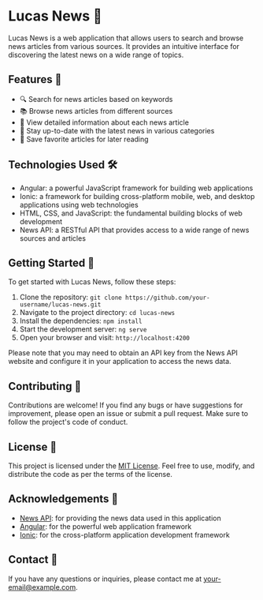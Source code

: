 # Lucas News 📰

Lucas News is a web application that allows users to search and browse news articles from various sources. It provides an intuitive interface for discovering the latest news on a wide range of topics.

## Features 🚀

- 🔍 Search for news articles based on keywords
- 📚 Browse news articles from different sources
- 📰 View detailed information about each news article
- 📅 Stay up-to-date with the latest news in various categories
- 💾 Save favorite articles for later reading

## Technologies Used 🛠️

- Angular: a powerful JavaScript framework for building web applications
- Ionic: a framework for building cross-platform mobile, web, and desktop applications using web technologies
- HTML, CSS, and JavaScript: the fundamental building blocks of web development
- News API: a RESTful API that provides access to a wide range of news sources and articles

## Getting Started 🏁

To get started with Lucas News, follow these steps:

1. Clone the repository: `git clone https://github.com/your-username/lucas-news.git`
2. Navigate to the project directory: `cd lucas-news`
3. Install the dependencies: `npm install`
4. Start the development server: `ng serve`
5. Open your browser and visit: `http://localhost:4200`

Please note that you may need to obtain an API key from the News API website and configure it in your application to access the news data.

## Contributing 🤝

Contributions are welcome! If you find any bugs or have suggestions for improvement, please open an issue or submit a pull request. Make sure to follow the project's code of conduct.

## License 📄

This project is licensed under the [MIT License](LICENSE). Feel free to use, modify, and distribute the code as per the terms of the license.

## Acknowledgements 🙏

- [News API](https://newsapi.org): for providing the news data used in this application
- [Angular](https://angular.io): for the powerful web application framework
- [Ionic](https://ionicframework.com): for the cross-platform application development framework

## Contact 📧

If you have any questions or inquiries, please contact me at [your-email@example.com](mailto:your-email@example.com).

